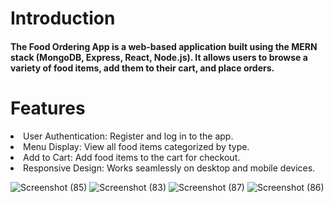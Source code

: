 <h1>Introduction</h1>
<h4 >
  The Food Ordering App is a web-based application built using the MERN stack (MongoDB, Express, React, Node.js). It allows users to browse a variety of food items, add them to their cart, and place orders. 
</p>

<h1>Features</h1>

<li>User Authentication: Register and log in to the app.</li>
<li>Menu Display: View all food items categorized by type.</li>
<li>Add to Cart: Add food items to the cart for checkout.</li>
<li>Responsive Design: Works seamlessly on desktop and mobile devices.</li>



![Screenshot (85)](https://github.com/user-attachments/assets/16b8f9f8-30f1-4e13-9871-82d9de7bbe3e)
![Screenshot (83)](https://github.com/user-attachments/assets/5694efb5-d1eb-4fec-bca7-4beb6b9d0f9a)
![Screenshot (87)](https://github.com/user-attachments/assets/7081392f-c1df-4091-a39e-74f117586466)
![Screenshot (86)](https://github.com/user-attachments/assets/9e479163-4dc0-49f1-9298-1bdfdc359c74)




